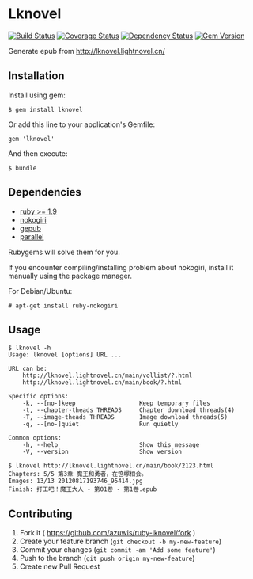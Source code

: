# Lknovel
[![Build Status](https://travis-ci.org/azuwis/ruby-lknovel.png)](https://travis-ci.org/azuwis/ruby-lknovel)
[![Coverage Status](https://coveralls.io/repos/azuwis/ruby-lknovel/badge.png)](https://coveralls.io/r/azuwis/ruby-lknovel)
[![Dependency Status](https://gemnasium.com/azuwis/ruby-lknovel.svg)](https://gemnasium.com/azuwis/ruby-lknovel)
[![Gem Version](https://badge.fury.io/rb/lknovel.png)](http://badge.fury.io/rb/lknovel)

Generate epub from http://lknovel.lightnovel.cn/

## Installation

Install using gem:

    $ gem install lknovel

Or add this line to your application's Gemfile:

    gem 'lknovel'

And then execute:

    $ bundle

## Dependencies

* [ruby >= 1.9](https://www.ruby-lang.org/en/installation/)
* [nokogiri](http://nokogiri.org/)
* [gepub](https://github.com/skoji/gepub)
* [parallel](https://github.com/grosser/parallel)

Rubygems will solve them for you.

If you encounter compiling/installing problem about nokogiri, install it
manually using the package manager.

For Debian/Ubuntu:

    # apt-get install ruby-nokogiri

## Usage

    $ lknovel -h
    Usage: lknovel [options] URL ...

    URL can be:
        http://lknovel.lightnovel.cn/main/vollist/?.html
        http://lknovel.lightnovel.cn/main/book/?.html

    Specific options:
        -k, --[no-]keep                  Keep temporary files
        -t, --chapter-theads THREADS     Chapter download threads(4)
        -T, --image-theads THREADS       Image download threads(5)
        -q, --[no-]quiet                 Run quietly

    Common options:
        -h, --help                       Show this message
        -V, --version                    Show version

    $ lknovel http://lknovel.lightnovel.cn/main/book/2123.html
    Chapters: 5/5 第3章 魔王和勇者，在笹塚相会。
    Images: 13/13 20120817193746_95414.jpg
    Finish: 打工吧！魔王大人 - 第01卷 - 第1卷.epub

## Contributing

1. Fork it ( https://github.com/azuwis/ruby-lknovel/fork )
2. Create your feature branch (`git checkout -b my-new-feature`)
3. Commit your changes (`git commit -am 'Add some feature'`)
4. Push to the branch (`git push origin my-new-feature`)
5. Create new Pull Request
